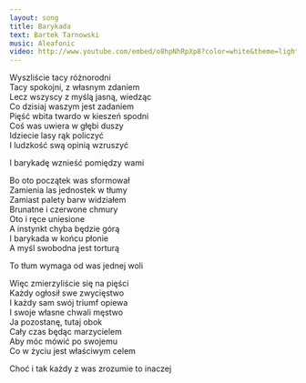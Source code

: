 ```yaml
---
layout: song
title: Barykada
text: Bartek Tarnowski
music: Aleafonic
video: http://www.youtube.com/embed/o8hpNhRpXp8?color=white&theme=light
---
```


Wyszliście tacy różnorodni  
Tacy spokojni, z własnym zdaniem  
Lecz wszyscy z myślą jasną, wiedząc  
Co dzisiaj waszym jest zadaniem  
Pięść wbita twardo w kieszeń spodni  
Coś was uwiera w głębi duszy  
Idziecie lasy rąk policzyć   
I ludzkość swą opinią wzruszyć  

<div class="song-hr"></div>

I barykadę wznieść pomiędzy wami  

<div class="song-hr"></div>

Bo oto początek was sformował  
Zamienia las jednostek w tłumy  
Zamiast palety barw widziałem  
Brunatne i czerwone chmury  
Oto i ręce uniesione  
A instynkt chyba będzie górą  
I barykada w końcu płonie  
A myśl swobodna jest torturą  

<div class="song-hr"></div>

To tłum wymaga od was jednej woli  

<div class="song-hr"></div>

Więc zmierzyliście się na pięści  
Każdy ogłosił swe zwycięstwo  
I każdy sam swój triumf opiewa  
I swoje własne chwali męstwo  
Ja pozostanę, tutaj obok  
Cały czas będąc marzycielem  
Aby móc mówić po swojemu  
Co w życiu jest właściwym celem  

<div class="song-hr"></div>

Choć i tak każdy z was zrozumie to inaczej  